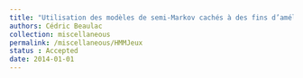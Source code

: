 ```yaml
---
title: "Utilisation des modèles de semi-Markov cachés à des fins d’amélioration d’intelligences artificielles dans les jeux vidéo"
authors: Cédric Beaulac
collection: miscellaneous
permalink: /miscellaneous/HMMJeux
status : Accepted
date: 2014-01-01
---
```


